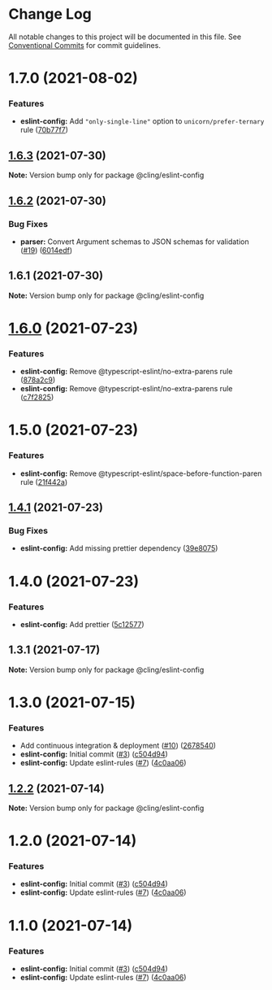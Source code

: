 # Change Log

All notable changes to this project will be documented in this file.
See [Conventional Commits](https://conventionalcommits.org) for commit guidelines.

# 1.7.0 (2021-08-02)


### Features

* **eslint-config:** Add `"only-single-line"` option to `unicorn/prefer-ternary` rule ([70b77f7](https://github.com/simonlovesyou/cling/commit/70b77f7c6ca7b0a3c4af7958ab244a7cb210ef36))





## [1.6.3](https://github.com/simonlovesyou/cling/compare/@cling/eslint-config@1.6.2...@cling/eslint-config@1.6.3) (2021-07-30)

**Note:** Version bump only for package @cling/eslint-config





## [1.6.2](https://github.com/simonlovesyou/cling/compare/@cling/eslint-config@1.6.1...@cling/eslint-config@1.6.2) (2021-07-30)


### Bug Fixes

* **parser:** Convert Argument schemas to JSON schemas for validation ([#19](https://github.com/simonlovesyou/cling/issues/19)) ([6014edf](https://github.com/simonlovesyou/cling/commit/6014edf8708b6b690ee002d773a8e27db985f514))





## 1.6.1 (2021-07-30)

**Note:** Version bump only for package @cling/eslint-config





# [1.6.0](https://github.com/simonlovesyou/cling/compare/@cling/eslint-config@1.5.0...@cling/eslint-config@1.6.0) (2021-07-23)


### Features

* **eslint-config:** Remove @typescript-eslint/no-extra-parens rule ([878a2c9](https://github.com/simonlovesyou/cling/commit/878a2c9230cad6fe7ac6e3d4972e66f8623a1e39))
* **eslint-config:** Remove @typescript-eslint/no-extra-parens rule ([c7f2825](https://github.com/simonlovesyou/cling/commit/c7f2825e00a75f11fa4689121d24128f86f61849))





# 1.5.0 (2021-07-23)


### Features

* **eslint-config:** Remove @typescript-eslint/space-before-function-paren rule ([21f442a](https://github.com/simonlovesyou/cling/commit/21f442ab835a218d86ea0f5453fa2cc763d33a08))





## [1.4.1](https://github.com/simonlovesyou/cling/compare/@cling/eslint-config@1.4.0...@cling/eslint-config@1.4.1) (2021-07-23)


### Bug Fixes

* **eslint-config:** Add missing prettier dependency ([39e8075](https://github.com/simonlovesyou/cling/commit/39e80750417377e17e927af3ff4661a52eb27036))





# 1.4.0 (2021-07-23)


### Features

* **eslint-config:** Add prettier ([5c12577](https://github.com/simonlovesyou/cling/commit/5c12577a95ad0c86fce5b85594fc61c22b7b02d4))





## 1.3.1 (2021-07-17)

**Note:** Version bump only for package @cling/eslint-config





# 1.3.0 (2021-07-15)


### Features

* Add continuous integration & deployment ([#10](https://github.com/simonlovesyou/cling/issues/10)) ([2678540](https://github.com/simonlovesyou/cling/commit/26785407152e888115f3be8eced963b656f02fb6))
* **eslint-config:** Initial commit ([#3](https://github.com/simonlovesyou/cling/issues/3)) ([c504d94](https://github.com/simonlovesyou/cling/commit/c504d94d0d1c898e4dafd487e9304cf18b6d3ee9))
* **eslint-config:** Update eslint-rules ([#7](https://github.com/simonlovesyou/cling/issues/7)) ([4c0aa06](https://github.com/simonlovesyou/cling/commit/4c0aa06fec8b8f5107ceed11e96ead6fc8e04f40))





## [1.2.2](https://github.com/simonlovesyou/cling/compare/@cling/eslint-config@1.2.0...@cling/eslint-config@1.2.2) (2021-07-14)

**Note:** Version bump only for package @cling/eslint-config





# 1.2.0 (2021-07-14)


### Features

* **eslint-config:** Initial commit ([#3](https://github.com/simonlovesyou/cling/issues/3)) ([c504d94](https://github.com/simonlovesyou/cling/commit/c504d94d0d1c898e4dafd487e9304cf18b6d3ee9))
* **eslint-config:** Update eslint-rules ([#7](https://github.com/simonlovesyou/cling/issues/7)) ([4c0aa06](https://github.com/simonlovesyou/cling/commit/4c0aa06fec8b8f5107ceed11e96ead6fc8e04f40))





# 1.1.0 (2021-07-14)


### Features

* **eslint-config:** Initial commit ([#3](https://github.com/simonlovesyou/cling/issues/3)) ([c504d94](https://github.com/simonlovesyou/cling/commit/c504d94d0d1c898e4dafd487e9304cf18b6d3ee9))
* **eslint-config:** Update eslint-rules ([#7](https://github.com/simonlovesyou/cling/issues/7)) ([4c0aa06](https://github.com/simonlovesyou/cling/commit/4c0aa06fec8b8f5107ceed11e96ead6fc8e04f40))
